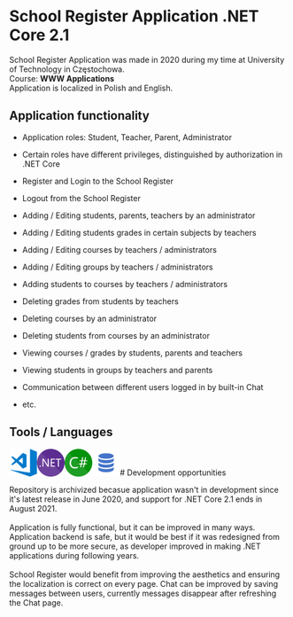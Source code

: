 # School Register Application .NET Core 2.1

School Register Application was made in 2020 during my time at University of Technology in Częstochowa.
<br />
Course: <b>WWW Applications</b>
<br />
Application is localized in Polish and English.

## Application functionality

- Application roles: Student, Teacher, Parent, Administrator
- Certain roles have different privileges, distinguished by authorization in .NET Core

- Register and Login to the School Register
- Logout from the School Register

- Adding / Editing students, parents, teachers by an administrator

- Adding / Editing students grades in certain subjects by teachers
- Adding / Editing courses by teachers / administrators
- Adding / Editing groups by teachers / administrators
- Adding students to courses by teachers / administrators

- Deleting grades from students by teachers
- Deleting courses by an administrator
- Deleting students from courses by an administrator

- Viewing courses / grades by students, parents and teachers
- Viewing students in groups by teachers and parents

- Communication between different users logged in by built-in Chat
- etc.

## Tools / Languages

<img align="left" alt="Visual Studio Code" width="50px" src="https://raw.githubusercontent.com/github/explore/80688e429a7d4ef2fca1e82350fe8e3517d3494d/topics/visual-studio-code/visual-studio-code.png" />
<img align="left" alt=".NET" width="50px" src="https://raw.githubusercontent.com/github/explore/93d8a67084f94b2a444e510199a6e7622e5b09a3/topics/dotnet/dotnet.png" />
<img align="left" alt="C#" width="50px" src="https://raw.githubusercontent.com/github/explore/80688e429a7d4ef2fca1e82350fe8e3517d3494d/topics/csharp/csharp.png" />
<img align="left" alt="T-SQL" width="50px" src="https://raw.githubusercontent.com/github/explore/80688e429a7d4ef2fca1e82350fe8e3517d3494d/topics/sql/sql.png" />
<br /><br />
# Development opportunities

Repository is archivized becasue application wasn't in development since it's latest release in June 2020, and support for .NET Core 2.1 ends in August 2021.
<br /><br />
Application is fully functional, but it can be improved in many ways. Application backend is safe, but it would be best if it was redesigned from ground up to be more secure, as developer improved in making .NET applications during following years. 
<br /><br />
School Register would benefit from improving the aesthetics and ensuring the localization is correct on every page. Chat can be improved by saving messages between users, currently messages disappear after refreshing the Chat page.
